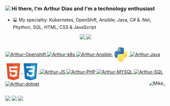 ### <img src="https://media.giphy.com/media/hvRJCLFzcasrR4ia7z/giphy.gif" width="30px"> Hi there, I'm Arthur Dias and I'm a technology enthusiast

- 💻 My speciality: Kubernetes, OpenShift, Ansible, Java, C# & .Net, Phython, SQL, HTML, CSS & JavaScript

<div align="center">
  <a href="https://github.com/Thurdias">
 <img height="180em" src="https://github-readme-stats.vercel.app/api?username=thurdias&show_icons=true&theme=dracula&include_all_commits=true&count_private=true"/>
  <img height="180em" src="https://github-readme-stats.vercel.app/api/top-langs/?username=thurdias&layout=compact&langs_count=7&theme=dracula"/>
</div>
<div style="display: inline_block"><br>
  <img align="center" alt="Arthur-Openshift" height="55" width="50" src="https://upload.wikimedia.org/wikipedia/commons/thumb/3/3a/OpenShift-LogoType.svg/1917px-OpenShift-LogoType.svg.png"> 
  <img align="center" alt="Arthur-k8s" height="55" width="50" src="https://cdn.jsdelivr.net/gh/devicons/devicon/icons/kubernetes/kubernetes-plain-wordmark.svg"> 
  <img align="center" alt="Arthur-Ansible" height="55" width="50" src="https://cdn.jsdelivr.net/gh/devicons/devicon/icons/ansible/ansible-original.svg"> 
  <img align="center" alt="Arthur-Python" height="55" width="50" src="https://raw.githubusercontent.com/devicons/devicon/master/icons/python/python-original.svg">
  <img align="center" alt="Arthur-Java" height="55" width="50" src="https://cdn.jsdelivr.net/gh/devicons/devicon/icons/java/java-original.svg">
  <img align="center" alt="Arthur-HTML" height="55" width="50" src="https://raw.githubusercontent.com/devicons/devicon/master/icons/html5/html5-original.svg">
  <img align="center" alt="Arthur-CSS" height="55" width="50" src="https://raw.githubusercontent.com/devicons/devicon/master/icons/css3/css3-original.svg">
  <img align="center" alt="Arthur-JS" height="55" width="50" src="https://cdn.jsdelivr.net/gh/devicons/devicon/icons/javascript/javascript-original.svg">
  <img align="center" alt="Arthur-PHP" height="55" width="50" src="https://cdn.jsdelivr.net/gh/devicons/devicon/icons/php/php-original.svg">
  <img align="center" alt="Arthur-MYSQL" height="55" width="50" src="https://cdn.jsdelivr.net/gh/devicons/devicon/icons/mysql/mysql-original-wordmark.svg">
  <img align="center" alt="Arthur-SQL" height="45" width="55" src="https://cdn.jsdelivr.net/gh/devicons/devicon/icons/oracle/oracle-original.svg">
  <img align="center" alt="Arthur-dotnet" height="55" width="50" src="https://cdn.jsdelivr.net/gh/devicons/devicon/icons/dotnetcore/dotnetcore-original.svg">
   <img align="right" alt="Mikey" height="150" style="border-radius:50px;" src="https://cdn.discordapp.com/avatars/271779010336391170/8853bb997b7fd966b63cc264af172d76.webp?size=128">
  </div>
 
##
 
<div> 
  <a href = "mailto:thurdias@gmail.com"><img src="https://img.shields.io/badge/-Gmail-%23333?style=for-the-badge&logo=gmail&logoColor=white" target="_blank"></a>
<a href="https://www.linkedin.com/in/arthurboucas/](https://www.linkedin.com/in/arthurboucas/)" target="_blank"><img src="https://img.shields.io/badge/-LinkedIn-%230077B5?style=for-the-badge&logo=linkedin&logoColor=white" target="_blank"></a>
    <a href="https://wa.me/5561982018603" target="_blank"><img src="https://img.shields.io/badge/WhatsApp-25D366?style=for-the-badge&logo=whatsapp&logoColor=white" target="_blank"></a> 
   
</div>
